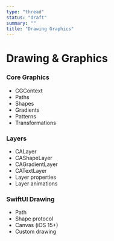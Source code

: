 ```yaml
---
type: "thread"
status: "draft"
summary: ""
title: "Drawing Graphics"
---
```


# Drawing & Graphics


### Core Graphics
- CGContext
- Paths
- Shapes
- Gradients
- Patterns
- Transformations

### Layers
- CALayer
- CAShapeLayer
- CAGradientLayer
- CATextLayer
- Layer properties
- Layer animations

### SwiftUI Drawing
- Path
- Shape protocol
- Canvas (iOS 15+)
- Custom drawing

